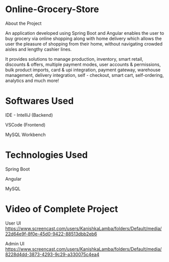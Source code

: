 # Online-Grocery-Store

About the Project

An application developed using Spring Boot and Angular enables the user to buy grocery via online shopping along with home delivery which allows the user the pleasure of shopping from their home, without navigating crowded aisles and lengthy cashier lines.

It provides solutions to manage production, inventory, smart retail, discounts & offers, multiple payment modes, user accounts & permissions, bulk product imports, card & upi integration, payment gateway, warehouse management, delivery integration, self - checkout, smart cart, self-ordering, analytics and much more!

# Softwares Used

IDE - IntelliJ (Backend)

VSCode (Frontend)

MySQL Workbench

# Technologies Used

Spring Boot

Angular

MySQL

# Video of Complete Project

User UI
https://www.screencast.com/users/KanishkaLamba/folders/Default/media/22d64e9f-8f0e-45d0-9422-88513dbb2eb6

Admin UI
https://www.screencast.com/users/KanishkaLamba/folders/Default/media/8228d4dd-3873-4293-9c29-a330075c4ea4 

